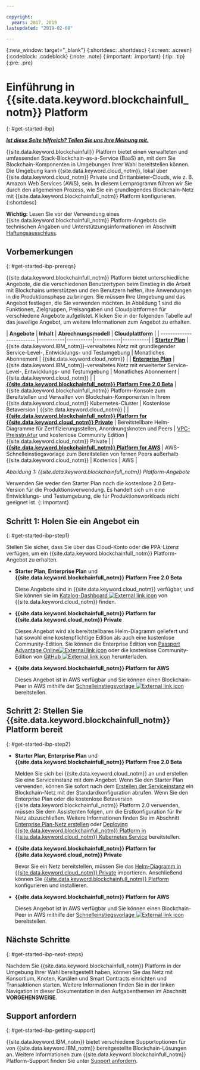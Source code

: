 ```yaml
---

copyright:
  years: 2017, 2019
lastupdated: "2019-02-08"

---
```


{:new_window: target="_blank"}
{:shortdesc: .shortdesc}
{:screen: .screen}
{:codeblock: .codeblock}
{:note: .note}
{:important: .important}
{:tip: .tip}
{:pre: .pre}

# Einführung in {{site.data.keyword.blockchainfull_notm}} Platform
{: #get-started-ibp}

***[Ist diese Seite hilfreich? Teilen Sie uns Ihre Meinung mit.](https://www.surveygizmo.com/s3/4501493/IBM-Blockchain-Documentation)***

{{site.data.keyword.blockchainfull}} Platform bietet einen verwalteten und umfassenden Stack-Blockchain-as-a-Service (BaaS) an, mit dem Sie Blockchain-Komponenten in Umgebungen Ihrer Wahl bereitstellen können. Die Umgebung kann {{site.data.keyword.cloud_notm}}, lokal über {{site.data.keyword.cloud_notm}} Private und Drittanbieter-Clouds, wie z. B. Amazon Web Services (AWS), sein. In diesem Lernprogramm führen wir Sie durch den allgemeinen Prozess, wie Sie ein grundlegendes Blockchain-Netz mit {{site.data.keyword.blockchainfull_notm}} Platform konfigurieren.{:shortdesc}

**Wichtig:** Lesen Sie vor der Verwendung eines {{site.data.keyword.blockchainfull_notm}} Platform-Angebots die technischen Angaben und Unterstützungsinformationen im Abschnitt [Haftungsausschluss](/docs/services/blockchain/needtoknow.html#disclaimer).



## Vorbemerkungen
{: #get-started-ibp-prereqs}

{{site.data.keyword.blockchainfull_notm}} Platform bietet unterschiedliche Angebote, die die verschiedenen Benutzertypen beim Einstieg in die Arbeit mit Blockchains unterstützen und den Benutzern helfen, ihre Anwendungen in die Produktionsphase zu bringen. Sie müssen Ihre Umgebung und das Angebot festlegen, die Sie verwenden möchten. In Abbildung 1 sind die Funktionen, Zielgruppen, Preisangaben und Cloudplattformen für verschiedene Angebote aufgelistet. Klicken Sie in der folgenden Tabelle auf das jeweilige Angebot, um weitere Informationen zum Angebot zu erhalten.

| **Angebote** | **Inhalt** | **Abrechnungsmodell** | **Cloudplattform** |
| ------------------------- |-----------|-----------|-----------|-----------|
| [**Starter Plan**](/docs/services/blockchain/starter_plan.html#starter-plan-about) | {{site.data.keyword.IBM_notm}}-verwaltetes Netz mit grundlegender Service-Level-, Entwicklungs- und Testumgebung | Monatliches Abonnement | {{site.data.keyword.cloud_notm}} |
| [**Enterprise Plan**](/docs/services/blockchain/enterprise_plan.html#enterprise-plan-about) | {{site.data.keyword.IBM_notm}}-verwaltetes Netz mit erweiterter Service-Level-, Entwicklungs- und Testumgebung | Monatliches Abonnement | {{site.data.keyword.cloud_notm}} |
| [**{{site.data.keyword.blockchainfull_notm}} Platform Free 2.0 Beta**](/docs/services/blockchain/howto/ibp-console.html#ibp-console-overview) | {{site.data.keyword.blockchainfull_notm}} Platform-Konsole zum Bereitstellen und Verwalten von Blockchain-Komponenten in Ihrem {{site.data.keyword.cloud_notm}} Kubernetes-Cluster | Kostenlose Betaversion | {{site.data.keyword.cloud_notm}} |
| [**{{site.data.keyword.blockchainfull_notm}} Platform for {{site.data.keyword.cloud_notm}} Private**](/docs/services/blockchain/ibp-for-icp-about.html#ibp-icp-about) | Bereitstellbare Helm-Diagramme für Zertifizierungsstellen, Anordnungsknoten und Peers | [VPC-Preisstruktur](/docs/services/blockchain/ibp-for-icp-about.html#ibp-icp-about-pricing) und kostenlose Community Edition | {{site.data.keyword.cloud_notm}} Private |
| [**{{site.data.keyword.blockchainfull_notm}} Platform for AWS**](/docs/services/blockchain/howto/remote_peer.html#remote-peer-aws-about) | AWS-Schnelleinstiegsvorlage zum Bereitstellen von fernen Peers außerhalb {{site.data.keyword.cloud_notm}} | Kostenlos | AWS |

*Abbildung 1: {{site.data.keyword.blockchainfull_notm}} Platform-Angebote*

Verwenden Sie weder den Starter Plan noch die kostenlose 2.0 Beta-Version für die Produktionsverwendung. Es handelt sich um eine Entwicklungs- und Testumgebung, die für Produktionsworkloads nicht geeignet ist.
{: important}

## Schritt 1: Holen Sie ein Angebot ein
{: #get-started-ibp-step1}

Stellen Sie sicher, dass Sie über das Cloud-Konto oder die PPA-Lizenz verfügen, um ein {{site.data.keyword.blockchainfull_notm}} Platform-Angebot zu erhalten.

* **Starter Plan**, **Enterprise Plan** und **{{site.data.keyword.blockchainfull_notm}} Platform Free 2.0 Beta**

  Diese Angebote sind in {{site.data.keyword.cloud_notm}} verfügbar, und Sie können sie im [Katalog-Dashboard ![External link icon](images/external_link.svg "External link icon")](https://cloud.ibm.com/catalog "Catalog") von {{site.data.keyword.cloud_notm}} finden.

* **{{site.data.keyword.blockchainfull_notm}} Platform for {{site.data.keyword.cloud_notm}} Private**

  Dieses Angebot wird als bereitstellbares Helm-Diagramm geliefert und hat sowohl eine kostenpflichtige Edition als auch eine kostenlose Community-Edition. Sie können die Enterprise Edition von [Passport Advantage Online![External link icon](images/external_link.svg "External link icon")](https://www.ibm.com/software/passportadvantage/pao_customer.html) oder die kostenlose Community-Edition von [GitHub ![External link icon](images/external_link.svg "External link icon")](https://github.com/IBM/charts/blob/master/repo/stable/ibm-blockchain-platform-dev-1.0.0.tgz) herunterladen.

* **{{site.data.keyword.blockchainfull_notm}} Platform for AWS**

  Dieses Angebot ist in AWS verfügbar und Sie können einen Blockchain-Peer in AWS mithilfe der [Schnelleinstiegsvorlage ![External link icon](images/external_link.svg "External link icon")](https://aws.amazon.com/quickstart/architecture/ibm-blockchain-platform/) bereitstellen.

## Schritt 2: Stellen Sie {{site.data.keyword.blockchainfull_notm}} Platform bereit
{: #get-started-ibp-step2}

* **Starter Plan**, **Enterprise Plan** und **{{site.data.keyword.blockchainfull_notm}} Platform Free 2.0 Beta**

  Melden Sie sich bei {{site.data.keyword.cloud_notm}} an und erstellen Sie eine Serviceinstanz mit dem Angebot. Wenn Sie den Starter Plan verwenden, können Sie sofort nach dem [Erstellen der Serviceinstanz](/docs/services/blockchain/get_start_starter_plan.html#getting-started-with-starter-plan) ein Blockchain-Netz mit der Standardkonfiguration abrufen. Wenn Sie den Enterprise Plan oder die kostenlose Betaversion {{site.data.keyword.blockchainfull_notm}} Platform 2.0 verwenden, müssen Sie dem Assistenten folgen, um die Erstkonfiguration für Ihr Netz abzuschließen. Weitere Informationen finden Sie im Abschnitt [Enterprise Plan-Netz erstellen](/docs/services/blockchain/get_start.html#getting-started-with-enterprise-plan-create-network) oder [Deploying {{site.data.keyword.blockchainfull_notm}} Platform in {{site.data.keyword.cloud_notm}} Kubernetes Service](/docs/services/blockchain/howto/ibp-v2-deploy-iks.html#ibp-v2-deploy-iks) bereitstellen.

* **{{site.data.keyword.blockchainfull_notm}} Platform for {{site.data.keyword.cloud_notm}} Private**

  Bevor Sie ein Netz bereitstellen, müssen Sie das [Helm-Diagramm in {{site.data.keyword.cloud_notm}} Private](/docs/services/blockchain/howto/helm_install_icp.html#helm-install) importieren. Anschließend können Sie [{{site.data.keyword.blockchainfull_notm}} Platform](/docs/services/blockchain/howto/ibp-console-deploy-icp.html#ibp-console-deploy-icp) konfigurieren und installieren.

* **{{site.data.keyword.blockchainfull_notm}} Platform for AWS**

  Dieses Angebot ist in AWS verfügbar und Sie können einen Blockchain-Peer in AWS mithilfe der [Schnelleinstiegsvorlage ![External link icon](images/external_link.svg "External link icon")](https://aws.amazon.com/quickstart/architecture/ibm-blockchain-platform/) bereitstellen.

## Nächste Schritte
{: #get-started-ibp-next-steps}

Nachdem Sie {{site.data.keyword.blockchainfull_notm}} Platform in der Umgebung Ihrer Wahl bereitgestellt haben, können Sie das Netz mit Konsortium, Knoten, Kanälen und Smart Contracts einrichten und Transaktionen starten. Weitere Informationen finden Sie in der linken Navigation in dieser Dokumentation in den Aufgabenthemen im Abschnitt **VORGEHENSWEISE**.

## Support anfordern
{: #get-started-ibp-getting-support}

{{site.data.keyword.IBM_notm}} bietet verschiedene Supportoptionen für von {{site.data.keyword.IBM_notm}} bereitgestellte Blockchain-Lösungen an. Weitere Informationen zum {{site.data.keyword.blockchainfull_notm}} Platform-Support finden Sie unter [Support anfordern](/docs/services/blockchain/ibmblockchain_support.html#blockchain-support).
